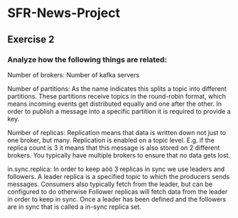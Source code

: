 # SFR-News-Project
## Exercise 2
### Analyze how the following things are related:
Number of brokers: Number of kafka servers 

Number of partitions: As the name indicates this splits a topic into different partitions. 
These partitions receive topics in the round-robin format, which means incoming events get distributed equally and one after the other.
In order to publish a message into a specific partition it is required to provide a key.

Number of replicas: Replication means that data is written down not just to one broker, but many.
Replication is enabled on a topic level.
E.g. if the replica count is 3 it means that this message is also stored on 2 different brokers. 
You typically have multiple brokers to ensure that no data gets lost.

in.sync.replica: In order to keep aöö 3 replicas in sync we use leaders and followers.
A leader replica is a specified topic to which the producers sends messages.
Consumers also typically fetch from the leader, but can be configured to do otherwise
Follower replicas will fetch data from the leader in order to keep in sync.
Once a leader has been defined and the followers are in sync that is called a in-sync replica set.

